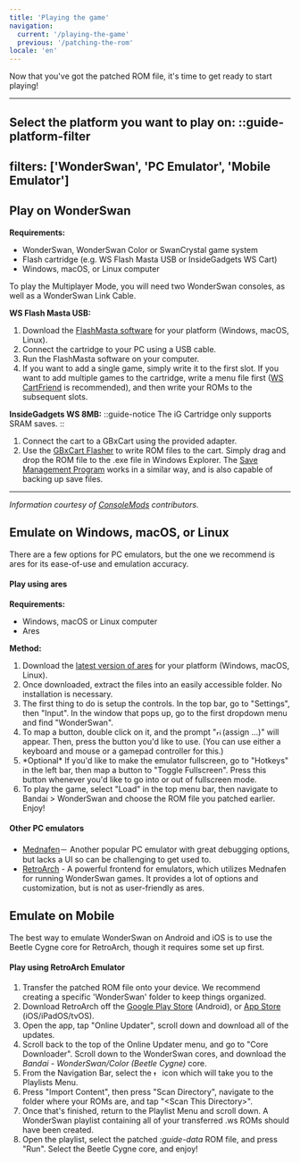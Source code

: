 ```yaml
---
title: 'Playing the game'
navigation:
  current: '/playing-the-game'
  previous: '/patching-the-rom'
locale: 'en'
---
```


Now that you've got the patched ROM file, it's time to get ready to start playing!

---

**Select the platform you want to play on:**
::guide-platform-filter
---
filters: ['WonderSwan', 'PC Emulator', 'Mobile Emulator']
---

<div class="platform-filtered platform-wonderswan">

## Play on WonderSwan
**Requirements:**
* WonderSwan, WonderSwan Color or SwanCrystal game system
* Flash cartridge (e.g. WS Flash Masta USB or InsideGadgets WS Cart)
* Windows, macOS, or Linux computer

To play the Multiplayer Mode, you will need two WonderSwan consoles, as well as a WonderSwan Link Cable.

**WS Flash Masta USB:**
1. Download the [FlashMasta software](https://www.flashmasta.com/software-downloads/) for your platform (Windows, macOS, Linux).
1. Connect the cartridge to your PC using a USB cable.
2. Run the FlashMasta software on your computer.
3. If you want to add a single game, simply write it to the first slot. If you want to add multiple games to the cartridge, write a menu file first ([WS CartFriend](https://github.com/WonderfulToolchain/ws-cartfriend/releases/tag/v0.1.4) is recommended), and then write your ROMs to the subsequent slots.

**InsideGadgets WS 8MB:**
::guide-notice
The iG Cartridge only supports SRAM saves.
::

1. Connect the cart to a GBxCart using the provided adapter.
2. Use the [GBxCart Flasher](https://shop.insidegadgets.com/wp-content/uploads/2022/12/GBxCart_RW_Wonderswan_8MB_Flasher_v1.0.zip) to write ROM files to the cart. Simply drag and drop the ROM file to the .exe file in Windows Explorer. The [Save Management Program](https://shop.insidegadgets.com/wp-content/uploads/2022/12/GBxCart_RW_Wonderswan_Save_Management_v1.1.zip) works in a similar way, and is also capable of backing up save files.

---
*Information courtesy of [ConsoleMods](https://consolemods.org/wiki/WonderSwan:Playing_Game_Backups) contributors.*

</div>
<div class="platform-filtered platform-pc_emulator">

## Emulate on Windows, macOS, or Linux
There are a few options for PC emulators, but the one we recommend is ares for its ease-of-use and emulation accuracy.

#### Play using ares
**Requirements:**
* Windows, macOS or Linux computer
* Ares

**Method:**
1. Download the [latest version of ares](https://ares-emu.net/download) for your platform (Windows, macOS, Linux). 
2. Once downloaded, extract the files into an easily accessible folder. No installation is necessary.
3. The first thing to do is setup the controls. In the top bar, go to "Settings", then "Input". In the window that pops up, go to the first dropdown menu and find "WonderSwan". 
4. To map a button, double click on it, and the prompt "<img src="https://raw.githubusercontent.com/FortAwesome/Font-Awesome/6.x/svgs/solid/right-long.svg" alt="right arrow" width="11" height="11">(assign ...)" will appear. Then, press the button you'd like to use. (You can use either a keyboard and mouse or a gamepad controller for this.)
5. \*Optional\* If you'd like to make the emulator fullscreen, go to "Hotkeys" in the left bar, then map a button to "Toggle Fullscreen". Press this button whenever you'd like to go into or out of fullscreen mode.
6. To play the game, select "Load" in the top menu bar, then navigate to Bandai > WonderSwan and choose the ROM file you patched earlier. Enjoy!


#### Other PC emulators
* [Mednafen](https://mednafen.github.io/releases/)－ Another popular PC emulator with great debugging options, but lacks a UI so can be challenging to get used to.
* [RetroArch](https://www.retroarch.com/?page=platforms) - A powerful frontend for emulators, which utilizes Mednafen for running WonderSwan games. It provides a lot of options and customization, but is not as user-friendly as ares.

</div>

<div class="platform-filtered platform-mobile_emulator">

## Emulate on Mobile

The best way to emulate WonderSwan on Android and iOS is to use the Beetle Cygne core for RetroArch, though it requires some set up first.

#### Play using RetroArch Emulator

1. Transfer the patched ROM file onto your device. We recommend creating a specific 'WonderSwan' folder to keep things organized.
2. Download RetroArch off the [Google Play Store](https://play.google.com/store/apps/details?id=com.retroarch) (Android), or [App Store](https://apps.apple.com/gb/app/retroarch/id6499539433) (iOS/iPadOS/tvOS).
3. Open the app, tap "Online Updater", scroll down and download all of the updates.
4. Scroll back to the top of the Online Updater menu, and go to "Core Downloader". Scroll down to the WonderSwan cores, and download the *Bandai - WonderSwan/Color (Beetle Cygne)* core.
5. From the Navigation Bar, select the <img src="https://raw.githubusercontent.com/FortAwesome/Font-Awesome/6.x/svgs/solid/list.svg" alt="three lines" width="11" height="11"> icon which will take you to the Playlists Menu. 
6. Press "Import Content", then press "Scan Directory", navigate to the folder where your ROMs are, and tap "\<Scan This Directory\>".
7. Once that's finished, return to the Playlist Menu and scroll down. A WonderSwan playlist containing all of your transferred .ws ROMs should have been created.
8. Open the playlist, select the patched *:guide-data* ROM file, and press "Run". Select the Beetle Cygne core, and enjoy!

</div>